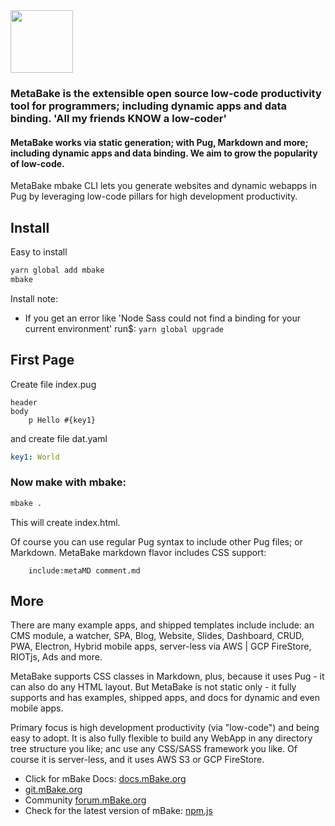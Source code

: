 <img src="https://metabake.github.io/MetaBake-Docs/logo.jpg" width="100">

### MetaBake is the extensible open source low-code productivity tool for programmers; including dynamic apps and data binding. 'All my friends KNOW a low-coder'

#### MetaBake works via static generation; with Pug, Markdown and more; including dynamic apps and data binding. We aim to grow the popularity of low-code. 

MetaBake mbake CLI lets you generate websites and dynamic webapps in Pug by leveraging low-code pillars for high development productivity.

## Install

Easy to install

```sh
yarn global add mbake
mbake
```

Install note:
- If you get an error like 'Node Sass could not find a binding for your current environment' 
run$: ``` yarn global upgrade ```

## First Page

Create file index.pug
```pug
header
body
    p Hello #{key1}
```
and create file dat.yaml
```yaml
key1: World
```

### Now make with mbake:

```sh
mbake .
```

This will create index.html. 

Of course you can use regular Pug syntax to include other Pug files; or Markdown. MetaBake markdown flavor includes CSS support:
```pug
    include:metaMD comment.md
```

## More

There are many example apps, and shipped templates include include: an CMS module, a watcher, SPA, Blog, Website, Slides, Dashboard, CRUD, PWA, Electron, Hybrid mobile apps, server-less via AWS | GCP FireStore, RIOTjs, Ads and more. 


MetaBake supports CSS classes in Markdown, plus, because it uses Pug - it can also do any HTML layout. But MetaBake is not static only - it fully supports and has examples, shipped apps, and docs for dynamic and even mobile apps.


Primary focus is high development productivity (via "low-code") and being easy to adopt. It is also fully flexible to build any WebApp in any directory tree structure you like; anc use any CSS/SASS framework you like. Of course it is server-less, and it uses AWS S3 or GCP FireStore.


- Click for mBake Docs: [docs.mBake.org](http://docs.mBake.org)
- [git.mBake.org](http://git.mBake.org)
- Community [forum.mBake.org](http://forum.mBake.org)
- Check for the latest version of mBake: [npm.js](https://www.npmjs.com/package/mbake)
